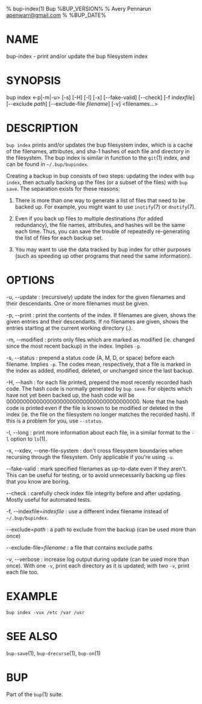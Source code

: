 % bup-index(1) Bup %BUP_VERSION%
% Avery Pennarun <apenwarr@gmail.com>
% %BUP_DATE%

# NAME

bup-index - print and/or update the bup filesystem index

# SYNOPSIS

bup index <-p|-m|-u> [-s] [-H] [-l] [-x] [--fake-valid]
[--check] [-f *indexfile*] [--exclude *path*] [--exclude-file *filename*] [-v] <filenames...>

# DESCRIPTION

`bup index` prints and/or updates the bup filesystem index,
which is a cache of the filenames, attributes, and sha-1
hashes of each file and directory in the filesystem.  The
bup index is similar in function to the `git`(1) index, and
can be found in `~/.bup/bupindex`.

Creating a backup in bup consists of two steps: updating
the index with `bup index`, then actually backing up the
files (or a subset of the files) with `bup save`.  The
separation exists for these reasons:

1. There is more than one way to generate a list of files
that need to be backed up.  For example, you might want to
use `inotify`(7) or `dnotify`(7).

2. Even if you back up files to multiple destinations (for
added redundancy), the file names, attributes, and hashes
will be the same each time.  Thus, you can save the trouble
of repeatedly re-generating the list of files for each
backup set.

3. You may want to use the data tracked by bup index for
other purposes (such as speeding up other programs that
need the same information).


# OPTIONS

-u, --update
:   (recursively) update the index for the given filenames and
    their descendants.  One or more filenames must be
    given.

-p, --print
:   print the contents of the index.  If filenames are
    given, shows the given entries and their descendants. 
    If no filenames are given, shows the entries starting
    at the current working directory (.).
    
-m, --modified
:   prints only files which are marked as modified (ie.
    changed since the most recent backup) in the index. 
    Implies `-p`.

-s, --status
:   prepend a status code (A, M, D, or space) before each
    filename.  Implies `-p`.  The codes mean, respectively,
    that a file is marked in the index as added, modified,
    deleted, or unchanged since the last backup.
    
-H, --hash
:   for each file printed, prepend the most recently
    recorded hash code.  The hash code is normally
    generated by `bup save`.  For objects which have not yet
    been backed up, the hash code will be
    0000000000000000000000000000000000000000.  Note that
    the hash code is printed even if the file is known to
    be modified or deleted in the index (ie. the file on
    the filesystem no longer matches the recorded hash). 
    If this is a problem for you, use `--status`.
    
-l, --long
:   print more information about each file, in a similar
    format to the `-l` option to `ls`(1).

-x, --xdev, --one-file-system
:   don't cross filesystem boundaries when recursing
    through the filesystem.  Only applicable if you're
    using `-u`.
    
--fake-valid
:   mark specified filenames as up-to-date even if they
    aren't.  This can be useful for testing, or to avoid
    unnecessarily backing up files that you know are
    boring.
    
--check
:   carefully check index file integrity before and after
    updating.  Mostly useful for automated tests.

-f, --indexfile=*indexfile*
:   use a different index filename instead of
    `~/.bup/bupindex`.

--exclude=*path*
:   a path to exclude from the backup (can be used more
    than once)

--exclude-file=*filename*
:   a file that contains exclude paths

-v, --verbose
:   increase log output during update (can be used more
    than once).  With one `-v`, print each directory as it
    is updated; with two `-v`, print each file too.


# EXAMPLE

    bup index -vux /etc /var /usr
    

# SEE ALSO

`bup-save`(1), `bup-drecurse`(1), `bup-on`(1)

# BUP

Part of the `bup`(1) suite.

